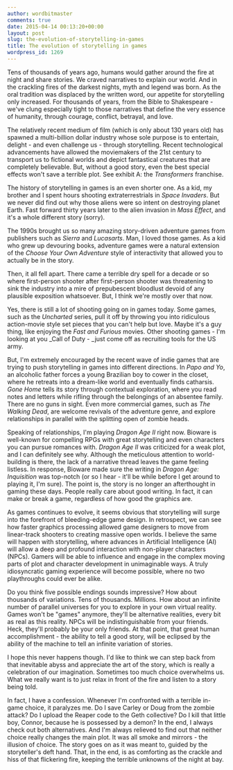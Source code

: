 ```yaml
---
author: wordbitmaster
comments: true
date: 2015-04-14 00:13:20+00:00
layout: post
slug: the-evolution-of-storytelling-in-games
title: The evolution of storytelling in games
wordpress_id: 1269
---
```


Tens of thousands of years ago, humans would gather around the fire at night and share stories. We craved narratives to explain our world. And in the crackling fires of the darkest nights, myth and legend was born. As the oral tradition was displaced by the written word, our appetite for storytelling only increased. For thousands of years, from the Bible to Shakespeare - we've clung especially tight to those narratives that define the very essence of humanity, through courage, conflict, betrayal, and love.

The relatively recent medium of film (which is only about 130 years old) has spawned a multi-billion dollar industry whose sole purpose is to entertain, delight - and even challenge us - through storytelling. Recent technological advancements have allowed the moviemakers of the 21st century to transport us to fictional worlds and depict fantastical creatures that are completely believable. But, without a good story, even the best special effects won't save a terrible plot. See exhibit A: the _Transformers_ franchise.

The history of storytelling in games is an even shorter one. As a kid, my brother and I spent hours shooting extraterrestrials in _Space Invaders_. But we never did find out why those aliens were so intent on destroying planet Earth. Fast forward thirty years later to the alien invasion in _Mass Effect_, and it's a whole different story (sorry).

The 1990s brought us so many amazing story-driven adventure games from publishers such as _Sierra_ and _Lucasarts_. Man, I loved those games. As a kid who grew up devouring books, adventure games were a natural extension of the _Choose Your Own Adventure_ style of interactivity that allowed you to actually be in the story.

Then, it all fell apart. There came a terrible dry spell for a decade or so where first-person shooter after first-person shooter was threatening to sink the industry into a mire of prepubescent bloodlust devoid of any plausible exposition whatsoever. But, I think we're mostly over that now.

Yes, there is still a lot of shooting going on in games today. Some games, such as the _Uncharted_ series, pull it off by throwing you into ridiculous action-movie style set pieces that you can't help but love. Maybe it's a guy thing, like enjoying the _Fast and Furious_ movies. Other shooting games - I'm looking at you _Call of Duty - _just come off as recruiting tools for the US army.

But, I'm extremely encouraged by the recent wave of indie games that are trying to push storytelling in games into different directions. In _Papo and Yo_, an alcoholic father forces a young Brazilian boy to cower in the closet, where he retreats into a dream-like world and eventually finds catharsis. _Gone Home_ tells its story through contextual exploration, where you read notes and letters while rifling through the belongings of an absentee family. There are no guns in sight. Even more commercial games, such as _The Walking Dead_, are welcome revivals of the adventure genre, and explore relationships in parallel with the splitting open of zombie heads.

Speaking of relationships, I'm playing _Dragon Age II_ right now. Bioware is well-known for compelling RPGs with great storytelling and even characters you can pursue romances with. _Dragon Age II_ was criticized for a weak plot, and I can definitely see why. Although the meticulous attention to world-building is there, the lack of a narrative thread leaves the game feeling listless. In response, Bioware made sure the writing in _Dragon Age: Inquisition_ was top-notch (or so I hear - it'll be while before I get around to playing it, I'm sure). The point is, the story is no longer an afterthought in gaming these days. People really care about good writing. In fact, it can make or break a game, regardless of how good the graphics are.

As games continues to evolve, it seems obvious that storytelling will surge into the forefront of bleeding-edge game design. In retrospect, we can see how faster graphics processing allowed game designers to move from linear-track shooters to creating massive open worlds. I believe the same will happen with storytelling, where advances in Artificial Intelligence (AI) will allow a deep and profound interaction with non-player characters (NPCs). Gamers will be able to influence and engage in the complex moving parts of plot and character development in unimaginable ways. A truly idiosyncratic gaming experience will become possible, where no two playthroughs could ever be alike.

Do you think five possible endings sounds impressive? How about thousands of variations. Tens of thousands. Millions. How about an infinite number of parallel universes for you to explore in your own virtual reality. Games won't be "games" anymore, they'll be alternative realities, every bit as real as this reality. NPCs will be indistinguishable from your friends. Heck, they'll probably be your only friends. At that point, that great human accomplishment - the ability to tell a good story, will be eclipsed by the ability of the machine to tell an infinite variation of stories.

I hope this never happens though. I'd like to think we can step back from that inevitable abyss and appreciate the art of the story, which is really a celebration of our imagination. Sometimes too much choice overwhelms us. What we really want is to just relax in front of the fire and listen to a story being told.

In fact, I have a confession. Whenever I'm confronted with a terrible in-game choice, it paralyzes me. Do I save Carley or Doug from the zombie attack? Do I upload the Reaper code to the Geth collective? Do I kill that little boy, Connor, because he is possessed by a demon? In the end, I always check out both alternatives. And I'm always relieved to find out that neither choice really changes the main plot. It was all smoke and mirrors - the illusion of choice. The story goes on as it was meant to, guided by the storyteller's deft hand. That, in the end, is as comforting as the crackle and hiss of that flickering fire, keeping the terrible unknowns of the night at bay.
